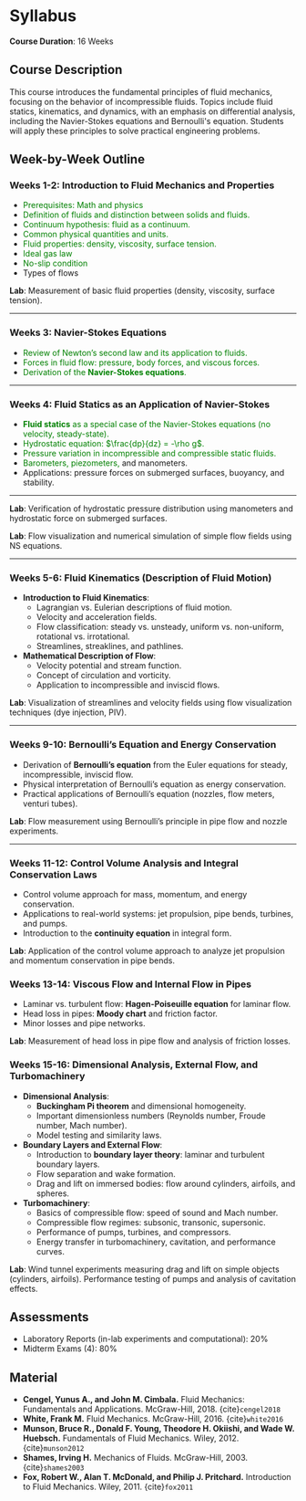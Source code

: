 # Syllabus
**Course Duration**: 16 Weeks

## Course Description
This course introduces the fundamental principles of fluid mechanics, focusing on the behavior of incompressible fluids. Topics include fluid statics, kinematics, and dynamics, with an emphasis on differential analysis, including the Navier-Stokes equations and Bernoulli's equation. Students will apply these principles to solve practical engineering problems.

## Week-by-Week Outline

### **Weeks 1-2: Introduction to Fluid Mechanics and Properties**
- <span style="color: green;">Prerequisites: Math and physics</span>
- <span style="color: green;">Definition of fluids and distinction between solids and fluids.</span>
- <span style="color: green;">Continuum hypothesis: fluid as a continuum.</span>
- <span style="color: green;">Common physical quantities and units.</span>
- <span style="color: green;">Fluid properties: density, viscosity, surface tension.</span>
- <span style="color: green;">Ideal gas law</span>
- <span style="color: green;">No-slip condition</span>
- Types of flows

**Lab**: Measurement of basic fluid properties (density, viscosity, surface tension).

---

### **Weeks 3: Navier-Stokes Equations**
- <span style="color: green;">Review of Newton’s second law and its application to fluids.</span>
- <span style="color: green;">Forces in fluid flow: pressure, body forces, and viscous forces.</span>
- <span style="color: green;">Derivation of the **Navier-Stokes equations**.</span>

---

### **Weeks 4: Fluid Statics as an Application of Navier-Stokes**
- <span style="color: green;">**Fluid statics** as a special case of the Navier-Stokes equations (no velocity, steady-state).</span>
- <span style="color: green;">Hydrostatic equation: $\frac{dp}{dz} = -\rho g$.</span>
- <span style="color: green;">Pressure variation in incompressible and compressible static fluids.</span>
- <span style="color: green;">Barometers, piezometers, </span>and manometers.
- Applications: pressure forces on submerged surfaces, buoyancy, and stability.

---


**Lab**: Verification of hydrostatic pressure distribution using manometers and hydrostatic force on submerged surfaces.

**Lab**: Flow visualization and numerical simulation of simple flow fields using NS equations.

---

### **Weeks 5-6: Fluid Kinematics (Description of Fluid Motion)**
- **Introduction to Fluid Kinematics**:
    - Lagrangian vs. Eulerian descriptions of fluid motion.
    - Velocity and acceleration fields.
    - Flow classification: steady vs. unsteady, uniform vs. non-uniform, rotational vs. irrotational.
    - Streamlines, streaklines, and pathlines.
- **Mathematical Description of Flow**:
    - Velocity potential and stream function.
    - Concept of circulation and vorticity.
    - Application to incompressible and inviscid flows.

**Lab**: Visualization of streamlines and velocity fields using flow visualization techniques (dye injection, PIV).

---

### **Weeks 9-10: Bernoulli’s Equation and Energy Conservation**
- Derivation of **Bernoulli’s equation** from the Euler equations for steady, incompressible, inviscid flow.
- Physical interpretation of Bernoulli’s equation as energy conservation.
- Practical applications of Bernoulli’s equation (nozzles, flow meters, venturi tubes).

**Lab**: Flow measurement using Bernoulli’s principle in pipe flow and nozzle experiments.

---

### **Weeks 11-12: Control Volume Analysis and Integral Conservation Laws**
- Control volume approach for mass, momentum, and energy conservation.
- Applications to real-world systems: jet propulsion, pipe bends, turbines, and pumps.
- Introduction to the **continuity equation** in integral form.

**Lab**: Application of the control volume approach to analyze jet propulsion and momentum conservation in pipe bends.


### **Weeks 13-14: Viscous Flow and Internal Flow in Pipes**
- Laminar vs. turbulent flow: **Hagen-Poiseuille equation** for laminar flow.
- Head loss in pipes: **Moody chart** and friction factor.
- Minor losses and pipe networks.

**Lab**: Measurement of head loss in pipe flow and analysis of friction losses.


### **Weeks 15-16: Dimensional Analysis, External Flow, and Turbomachinery**
- **Dimensional Analysis**:
    - **Buckingham Pi theorem** and dimensional homogeneity.
    - Important dimensionless numbers (Reynolds number, Froude number, Mach number).
    - Model testing and similarity laws.
- **Boundary Layers and External Flow**:
    - Introduction to **boundary layer theory**: laminar and turbulent boundary layers.
    - Flow separation and wake formation.
    - Drag and lift on immersed bodies: flow around cylinders, airfoils, and spheres.
- **Turbomachinery**:
    - Basics of compressible flow: speed of sound and Mach number.
    - Compressible flow regimes: subsonic, transonic, supersonic.
    - Performance of pumps, turbines, and compressors.
    - Energy transfer in turbomachinery, cavitation, and performance curves.

**Lab**: Wind tunnel experiments measuring drag and lift on simple objects (cylinders, airfoils). Performance testing of pumps and analysis of cavitation effects.


## Assessments
- Laboratory Reports (in-lab experiments and computational): 20%
- Midterm Exams (4): 80%

## Material

- **Cengel, Yunus A., and John M. Cimbala.** Fluid Mechanics: Fundamentals and Applications. McGraw-Hill, 2018. {cite}`cengel2018`
- **White, Frank M.** Fluid Mechanics. McGraw-Hill, 2016. {cite}`white2016`
- **Munson, Bruce R., Donald F. Young, Theodore H. Okiishi, and Wade W. Huebsch.** Fundamentals of Fluid Mechanics. Wiley, 2012. {cite}`munson2012`
- **Shames, Irving H.** Mechanics of Fluids. McGraw-Hill, 2003. {cite}`shames2003`
- **Fox, Robert W., Alan T. McDonald, and Philip J. Pritchard.** Introduction to Fluid Mechanics. Wiley, 2011. {cite}`fox2011`
